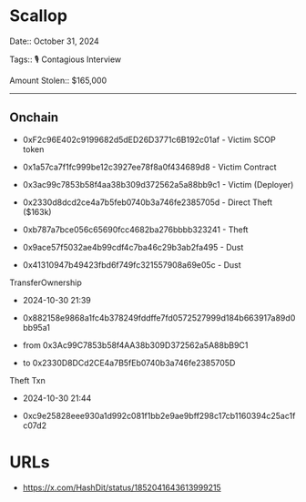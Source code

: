 # Scallop

Date:: October 31, 2024

Tags:: 🎙️ Contagious Interview

Amount Stolen:: $165,000


---

## Onchain


- 0xF2c96E402c9199682d5dED26D3771c6B192c01af - Victim SCOP token

- 0x1a57ca7f1fc999be12c3927ee78f8a0f434689d8 - Victim Contract

- 0x3ac99c7853b58f4aa38b309d372562a5a88bb9c1 - Victim (Deployer)

- 0x2330d8dcd2ce4a7b5feb0740b3a746fe2385705d - Direct Theft ($163k)

- 0xb787a7bce056c65690fcc4682ba276bbbb323241 - Theft

- 0x9ace57f5032ae4b99cdf4c7ba46c29b3ab2fa495 - Dust

- 0x41310947b49423fbd6f749fc321557908a69e05c - Dust

TransferOwnership

- 2024-10-30 21:39

- 0x882158e9868a1fc4b378249fddffe7fd0572527999d184b663917a89d0bb95a1

- from 0x3Ac99C7853b58f4AA38b309D372562a5A88bB9C1

- to 0x2330D8DCd2CE4a7B5fEb0740b3a746fe2385705D


Theft Txn

- 2024-10-30 21:44

- 0xc9e25828eee930a1d992c081f1bb2e9ae9bff298c17cb1160394c25ac1fc07d2


# URLs

- https://x.com/HashDit/status/1852041643613999215